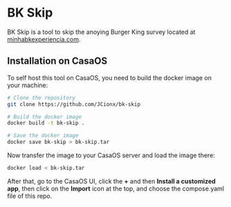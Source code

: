 # BK Skip

BK Skip is a tool to skip the anoying Burger King survey located at [minhabkexperiencia.com](http://minhabkexperiencia.com/).

## Installation on CasaOS
To self host this tool on CasaOS, you need to build the docker image on your machine:
```bash
# Clone the repository
git clone https://github.com/JCionx/bk-skip

# Build the docker image
docker build -t bk-skip .

# Save the docker image
docker save bk-skip > bk-skip.tar
```

Now transfer the image to your CasaOS server and load the image there:
```bash
docker load < bk-skip.tar
```

After that, go to the CasaOS UI, click the **+** and then **Install a customized app**, then click on the **Import** icon at the top, and choose the compose.yaml file of this repo.
